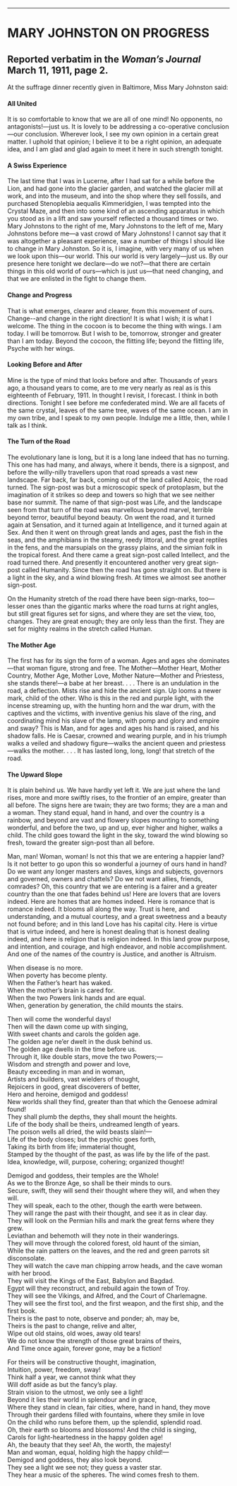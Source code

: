 ---
# MARY JOHNSTON ON PROGRESS

## Reported verbatim in the *Woman’s Journal* March 11, 1911, page 2.
 
At the suffrage dinner recently given in Baltimore, Miss Mary Johnston said:

#### **All United**

It is so comfortable to know that we are all of one mind! No opponents, no antagonists!—just us. It is lovely to be addressing a co-operative conclusion—our conclusion. Wherever look, I see my own opinion in a certain great matter. I uphold that opinion; I believe it to be a right opinion, an adequate idea, and I am glad and glad again to meet it here in such strength tonight.

#### **A Swiss Experience** 

The last time that I was in Lucerne, after I had sat for a while before the Lion, and had gone into the glacier garden, and watched the glacier mill at work, and into the museum, and into the shop where they sell fossils, and purchased Stenoplebia aequalis Kimmeridgien, I was tempted into the Crystal Maze, and then into some kind of an ascending apparatus in which you stood as in a lift and saw yourself reflected a thousand times or two. Mary Johnstons to the right of me, Mary Johnstons to the left of me, Mary Johnstons before me—a vast crowd of Mary Johnstons! I cannot say that it was altogether a pleasant experience, saw a number of things I should like to change in Mary Johnston.  So it is, I imagine, with very many of us when we look upon this—our world.  This our world is very largely—just us. By our presence here tonight we declare—do we not?—that there are certain things in this old world of ours—which is just us—that need changing, and that we are enlisted in the fight to change them.

#### **Change and Progress** 

That is what emerges, clearer and clearer, from this movement of ours. Change--and change in the right direction! It is what I wish; it is what I welcome. The thing in the cocoon is to become the thing with wings. I am today. I will be tomorrow. But I wish to be, tomorrow, stronger and greater than I am today. Beyond the cocoon, the flitting life; beyond the flitting life, Psyche with her wings. 

#### **Looking Before and After** 

Mine is the type of mind that looks before and after. Thousands of years ago, a thousand years to come, are to me very nearly as real as is this eighteenth of February, 1911. In thought I revisit, I forecast. I think in both directions. Tonight I see before me confederated mind. We are all facets of the same crystal, leaves of the same tree, waves of the same ocean. I am in my own tribe, and I speak to my own people. Indulge me a little, then, while I talk as I think.

#### **The Turn of the Road** 

The evolutionary lane is long, but it is a long lane indeed that has no turning. This one has had many, and always, where it bends, there is a signpost, and before the willy-nilly travellers upon that road spreads a vast new landscape. Far back, far back, coming out of the land called Azoic, the road turned. The sign-post was but a microscopic speck of protoplasm, but the imagination of it strikes so deep and towers so high that we see neither base nor summit. The name of that sign-post was Life, and the landscape seen from that turn of the road was marvellous beyond marvel, terrible beyond terror, beautiful beyond beauty. On went the road, and it turned again at Sensation, and it turned again at Intelligence, and it turned again at Sex. And then it went on through great lands and ages, past the fish in the seas, and the amphibians in the steamy, reedy littoral, and the great reptiles in the fens, and the marsupials on the grassy plains, and the simian folk in the tropical forest. And there came a great sign-post called Intellect, and the road turned there. And presently it encountered another very great sign-post called Humanity. Since then the road has gone straight on. But there is a light in the sky, and a wind blowing fresh. At times we almost see another sign-post. 

On the Humanity stretch of the road there have been sign-marks, too—lesser ones than the gigantic marks where the road turns at right angles, but still great figures set for signs, and where they are set the view, too, changes. They are great enough; they are only less than the first. They are set for mighty realms in the stretch called Human.

#### **The Mother Age**

The first has for its sign the form of a woman. Ages and ages she dominates—that woman figure, strong and free. The Mother—Mother Heart, Mother Country, Mother Age, Mother Love, Mother Nature—Mother and Priestess, she stands there!—a babe at her breast. . . . There is an undulation in the road, a deflection. Mists rise and hide the ancient sign. Up looms a newer mark, child of the other. Who is this in the red and purple light, with the incense streaming up, with the hunting horn and the war drum, with the captives and the victims, with inventive genius his slave of the ring, and coordinating mind his slave of the lamp, with pomp and glory and empire and sway? This is Man, and for ages and ages his hand is raised, and his shadow falls. He is Caesar, crowned and wearing purple, and in his triumph walks a veiled and shadowy figure—walks the ancient queen and priestess—walks the mother. . . . It has lasted long, long, long! that stretch of the road.

#### **The Upward Slope** 

It is plain behind us. We have hardly yet left it. We are just where the land rises, more and more swiftly rises, to the frontier of an empire, greater than all before. The signs here are twain; they are two forms; they are a man and a woman. They stand equal, hand in hand, and over the country is a rainbow, and beyond are vast and flowery slopes mounting to something wonderful, and before the two, up and up, ever higher and higher, walks a child. The child goes toward the light in the sky, toward the wind blowing so fresh, toward the greater sign-post than all before. 

Man, man! Woman, woman! Is not this that we are entering a happier land? Is it not better to go upon this so wonderful a journey of ours hand in hand?  Do we want any longer masters and slaves, kings and subjects, governors and governed, owners and chattels? Do we not want allies, friends, comrades?  Oh, this country that we are entering is a fairer and a greater country than the one that fades behind us! Here are lovers that are lovers indeed. Here are homes that are homes indeed. Here is romance that is romance indeed. It blooms all along the way. Trust is here, and understanding, and a mutual courtesy, and a great sweetness and a beauty not found before; and in this land Love has his capital city. Here is virtue that is virtue indeed, and here is honest dealing that is honest dealing indeed, and here is religion that is religion indeed. In this land grow purpose, and intention, and courage, and high endeavor, and noble accomplishment. And one of the names of the country is Justice, and another is Altruism.

When disease is no more.  
When poverty has become plenty.   
When the Father’s heart has waked.   
When the mother’s brain is cared for.   
When the two Powers link hands and are equal.  
When, generation by generation, the child mounts the stairs.  

Then will come the wonderful days!  
Then will the dawn come up with singing,  
With sweet chants and carols the golden age.  
The golden age ne’er dwelt in the dusk behind us.  
The golden age dwells in the time before us.  
Through it, like double stars, move the two Powers;—  
Wisdom and strength and power and love,  
Beauty exceeding in man and in woman,  
Artists and builders, vast wielders of thought,  
Rejoicers in good, great discoverers of better,  
Hero and heroine, demigod and goddess!  
New worlds shall they find, greater than that which the Genoese admiral found!  
They shall plumb the depths, they shall mount the heights.  
Life of the body shall be theirs, undreamed length of years.  
The poison wells all dried, the wild beasts slain!—  
Life of the body closes; but the psychic goes forth,  
Taking its birth from life; immaterial thought,  
Stamped by the thought of the past, as was life by the life of the past.  
Idea, knowledge, will, purpose, cohering; organized thought!  

Demigod and goddess, their temples are the Whole!  
As we to the Bronze Age, so shall be their minds to ours.  
Secure, swift, they will send their thought where they will, and when they will.  
They will speak, each to the other, though the earth were between.  
They will range the past with their thought, and see it as in clear day.  
They will look on the Permian hills and mark the great ferns where they grew.  
Leviathan and behemoth will they note in their wanderings.  
They will move through the colored forest, old haunt of the simian,  
While the rain patters on the leaves, and the red and green parrots sit disconsolate.  
They will watch the cave man chipping arrow heads, and the cave woman with her brood.  
They will visit the Kings of the East, Babylon and Bagdad.  
Egypt will they reconstruct, and rebuild again the town of Troy.  
They will see the Vikings, and Alfred, and the Court of Charlemagne.  
They will see the first tool, and the first weapon, and the first ship, and the first book.  
Theirs is the past to note, observe and ponder; ah, may be,  
Theirs is the past to change, relive and alter,  
Wipe out old stains, old woes, away old tears!  
We do not know the strength of those great brains of theirs,  
And Time once again, forever gone, may be a fiction!  

For theirs will be constructive thought, imagination,  
Intuition, power, freedom, sway!  
Think half a year, we cannot think what they  
Will doff aside as but the fancy’s play.  
Strain vision to the utmost, we only see a light!  
Beyond it lies their world in splendour and in grace,  
Where they stand in clean, fair cities, where, hand in hand, they move  
Through their gardens filled with fountains, where they smile in love  
On the child who runs before them, up the splendid, splendid road.  
Oh, their earth so blooms and blossoms! And the child is singing,  
Carols for light-heartedness in the happy golden age!  
Ah, the beauty that they see! Ah, the worth, the majesty!  
Man and woman, equal, holding high the happy child!—  
Demigod and goddess, they also look beyond.  
They see a light we see not; they guess a vaster star.  
They hear a music of the spheres. The wind comes fresh to them.  
